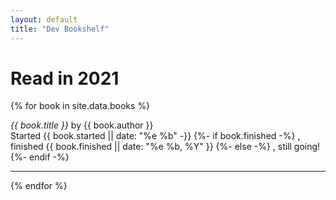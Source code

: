 ```yaml
---
layout: default
title: "Dev Bookshelf"
---
```

# Read in 2021

{% for book in site.data.books %}
  <p>
    <cite>{{ book.title }}</cite> by {{ book.author }}
    <br>
    <span class="reading-dates">
      Started {{ book.started || date: "%e %b" -}}
      {%- if book.finished -%}
        , finished {{ book.finished || date: "%e %b, %Y" }}
      {%- else -%}
        , still going!
      {%- endif -%}
    </span>
  </p>

<hr>
{% endfor %}